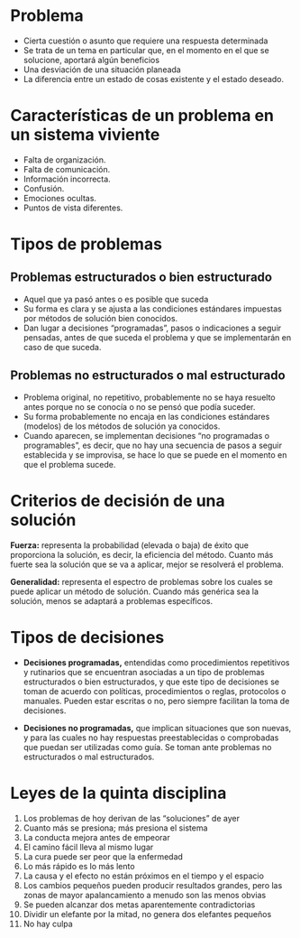 
# Problema 

- Cierta cuestión o asunto que requiere una respuesta determinada
- Se trata de un tema en particular que, en el momento en el que se solucione, aportará algún beneficios
- Una desviación de una situación planeada
- La diferencia entre un estado de cosas existente y el estado deseado.


# Características de un problema en un sistema viviente

- Falta de organización.
- Falta de comunicación.
- Información incorrecta.
- Confusión.
- Emociones ocultas.
- Puntos de vista diferentes.


# Tipos de problemas 

## Problemas estructurados o bien estructurado

- Aquel que ya pasó antes o es posible que suceda
- Su forma es clara y se ajusta a las condiciones estándares impuestas por métodos de solución bien conocidos. 
- Dan lugar a decisiones “programadas”, pasos o indicaciones a seguir pensadas, antes de que suceda el problema y que se implementarán en caso de que suceda.


## Problemas no estructurados o mal estructurado

- Problema original, no repetitivo, probablemente no se haya resuelto antes porque no se conocía o no se pensó que podía suceder. 
- Su forma probablemente no encaja en las condiciones estándares (modelos) de los métodos de solución ya conocidos. 
- Cuando aparecen, se implementan decisiones “no programadas o programables”, es decir, que no hay una secuencia de pasos a seguir establecida y se improvisa, se hace lo que se puede en el momento en que el problema sucede.

# Criterios de decisión de una solución

**Fuerza:** representa la probabilidad (elevada o baja) de éxito que proporciona la solución, es decir, la eficiencia del método. Cuanto más fuerte sea la solución que se va a aplicar, mejor se resolverá el problema.

**Generalidad:** representa el espectro de problemas sobre los cuales se puede aplicar un método de solución. Cuando más genérica sea la solución, menos se adaptará a problemas específicos.


# Tipos de decisiones 

- **Decisiones programadas,** entendidas como procedimientos repetitivos y rutinarios que se encuentran asociadas a un tipo de problemas estructurados o bien estructurados, y que este tipo de decisiones se toman de acuerdo con políticas, procedimientos o reglas, protocolos o manuales. Pueden estar escritas o no, pero siempre facilitan la toma de decisiones.

- **Decisiones no programadas,** que implican situaciones que son nuevas, y para las cuales no hay respuestas preestablecidas o comprobadas que puedan ser utilizadas como guía. Se toman ante problemas no estructurados o mal estructurados.


# Leyes de la quinta disciplina

1. Los problemas de hoy derivan de las “soluciones” de ayer
2. Cuanto más se presiona; más presiona el sistema
3. La conducta mejora antes de empeorar 
4. El camino fácil lleva al mismo lugar 
5. La cura puede ser peor que la enfermedad 
6. Lo más rápido es lo más lento 
7. La causa y el efecto no están próximos en el tiempo y el espacio 
8. Los cambios pequeños pueden producir resultados grandes, pero las zonas de mayor apalancamiento a menudo son las menos obvias 
9. Se pueden alcanzar dos metas aparentemente contradictorias 
10. Dividir un elefante por la mitad, no genera dos elefantes pequeños
11. No hay culpa

